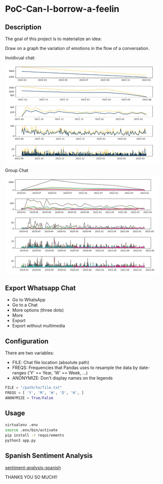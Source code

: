 # PoC-Can-I-borrow-a-feelin

## Description

The goal of this project is to materialize an idea:

Draw on a graph the variation of emotions in the flow of a conversation.

Invidivual chat:

![Individual Chat](Graphs_Individual.png "Individual Chat")

Group Chat

![Group Chat](Graphs_Group.png "Group Chat")

## Export Whatsapp Chat

- Go to WhatsApp
- Go to a Chat
- More options (three dots)
- More
- Export
- Export without multimedia

## Configuration

There are two variables:

- FILE: Chat file location (absolute path)
- FREQS: Frequencies that Pandas uses to resample the data by date-ranges ('Y' == Year, 'W' == Week, ...)
- ANONYMIZE: Don't display names on the legends

```python
FILE = "/path/to/file.txt"
FREQS = [ 'Y', 'M', 'W', 'D', 'H', ]
ANONYMIZE = True/False
```

## Usage

```bash
virtualenv .env
source .env/bin/activate
pip install -r requirements
python3 app.py
```
 
## Spanish Sentiment Analysis

[sentiment-analysis-spanish](https://github.com/sentiment-analysis-spanish/sentiment-spanish)

THANKS YOU SO MUCH!! 